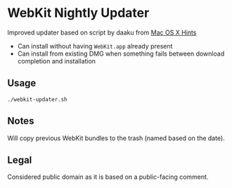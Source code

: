 # WebKit Nightly Updater

Improved updater based on script by daaku from [Mac OS X Hints](http://hints.macworld.com/article.php?story=20080409043122690)
* Can install without having `WebKit.app` already present
* Can install from existing DMG when something fails between download completion and installation

## Usage

```shell
./webkit-updater.sh
```

## Notes

Will copy previous WebKit bundles to the trash (named based on the date).

## Legal

Considered public domain as it is based on a public-facing comment.